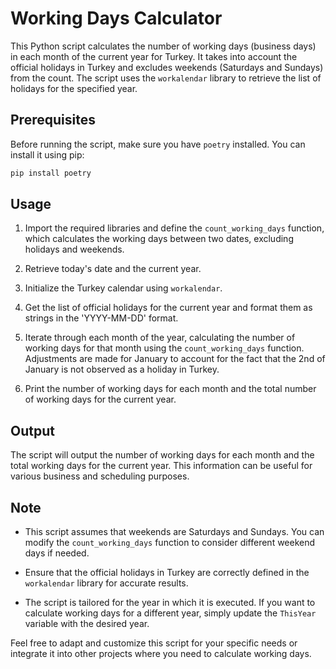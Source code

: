 # Working Days Calculator

This Python script calculates the number of working days (business days) in each month of the current year for Turkey. It takes into account the official holidays in Turkey and excludes weekends (Saturdays and Sundays) from the count. The script uses the `workalendar` library to retrieve the list of holidays for the specified year.

## Prerequisites

Before running the script, make sure you have `poetry` installed. You can install it using pip:

```bash
pip install poetry
```

## Usage

1. Import the required libraries and define the `count_working_days` function, which calculates the working days between two dates, excluding holidays and weekends.

2. Retrieve today's date and the current year.

3. Initialize the Turkey calendar using `workalendar`.

4. Get the list of official holidays for the current year and format them as strings in the 'YYYY-MM-DD' format.

5. Iterate through each month of the year, calculating the number of working days for that month using the `count_working_days` function. Adjustments are made for January to account for the fact that the 2nd of January is not observed as a holiday in Turkey.

6. Print the number of working days for each month and the total number of working days for the current year.

## Output

The script will output the number of working days for each month and the total working days for the current year. This information can be useful for various business and scheduling purposes.

## Note

- This script assumes that weekends are Saturdays and Sundays. You can modify the `count_working_days` function to consider different weekend days if needed.

- Ensure that the official holidays in Turkey are correctly defined in the `workalendar` library for accurate results.

- The script is tailored for the year in which it is executed. If you want to calculate working days for a different year, simply update the `ThisYear` variable with the desired year.

Feel free to adapt and customize this script for your specific needs or integrate it into other projects where you need to calculate working days.
